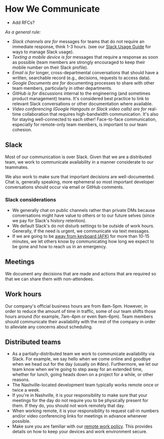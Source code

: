 # How We Communicate

- Add RFCs?

*As a general rule:*

- *Slack channels are for* messages for teams that do not require an immediate
  response, think 1-3 hours. (see our [Slack Usage
  Guide](https://docs.google.com/document/d/1a1713dQdCn-3_UYn4GGd4aPwOtJTtx2mlRu1cx7cyh8/edit)
  for ways to manage Slack usage).
- *Texting a mobile device is for* messages that require a response as soon as
  possible (team members are strongly encouraged to keep their mobile number
  on their Slack profile).
- *Email is for* longer, cross-departmental conversations that should have a
  written, searchable record (e.g., decisions, requests to access data).
- *Google Documents are for* documenting processes to share with other team
  members, particularly in other departments.
- *GitHub is for* discussions internal to the engineering (and sometimes product
  management) teams. It's considered best practice to link to relevant Slack
  conversations or other documentation where available.
- *Video conferencing (Google Hangouts or Slack video calls) are for*
  real-time collaboration that requires high-bandwidth communication. It's also
  for staying well-connected to each other! Face-to-face communication,
  especially for remote-only team members, is important to our team cohesion.


## Slack

Most of our communication is over Slack. Given that we are a distributed team,
we work to communicate availability in a manner considerate to our teammates.

We also work to make sure that important decisions are well-documented. Chat is,
generally speaking, more ephemeral so most important developer conversations
should occur via email or GitHub comments.

### Slack considerations

- We generally chat on public channels rather than private DMs because
  conversations might have value to others or to our future selves (since we pay
  for Slack's history retention).
- We default Slack's do not disturb settings to be outside of work hours.
  Generally, if the need is urgent, we communicate via text messages.
- If we are going to be [away from keyboard
  (AFK)](http://www.internetslang.com/AFK-meaning-definition.asp) for more than
  10-15 minutes, we let others know by communicating how long we expect to be
  gone and how to reach us in an emergency.

## Meetings

We document any decisions that are made and actions that are required so that we
can share them with non-attendees.

## Work hours

Our company's official business hours are from 8am-5pm. However, in order to
reduce the amount of time in traffic, some of our team shifts those hours around
(for example, 7am-4pm or even 9am-6pm). Team members should communicate their
availability with the rest of the company in order to alleviate any concerns
about scheduling.

## Distributed teams

- As a partially-distributed team we work to communicate availability via Slack.
  For example, we say hello when we come online and goodbye when we head out for
  the day (usually on #dev). Furthermore, we let our team know when we're going to
  step away for an extended time, whether for lunch, going heads down on a project
  for a while, or other reasons.
- The Nashville-located development team typically works remote once or twice a week.
- If you're in Nashville, it is your responsibility to make sure that your meetings
  for the day do not require you to be physically present for them. If they do,
  you should not work remotely that day.
- When working remote, it is your responsibility to request call-in numbers
  and/or video conferencing links for meetings in advance whenever possible.
- Make sure you are familiar with our [remote work policy](https://docs.google.com/document/d/1eCmUvFDMOIAwf9nsTMLBPPlTZfWSu1GzQhPpS77hiM0/edit).
  This provides details on how to keep your devices and work environment secure.
